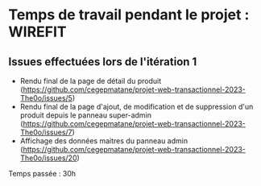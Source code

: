 # Temps de travail pendant le projet : WIREFIT

## Issues effectuées lors de l'itération 1  
- Rendu final de la page de détail du produit (https://github.com/cegepmatane/projet-web-transactionnel-2023-The0o/issues/5)  
- Rendu final de la page d'ajout, de modification et de suppression d'un produit depuis le panneau super-admin (https://github.com/cegepmatane/projet-web-transactionnel-2023-The0o/issues/7)  
- Affichage des données maitres du panneau admin (https://github.com/cegepmatane/projet-web-transactionnel-2023-The0o/issues/20)

Temps passée : 30h
